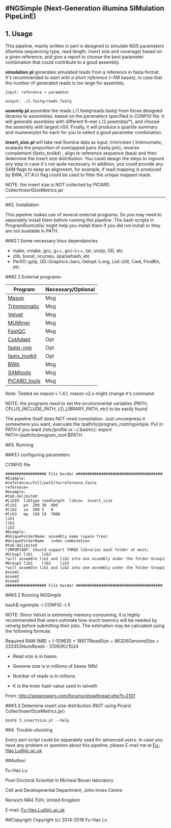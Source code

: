 #NGSimple (Next-Generation illumina SIMulation PipeLinE) 
------------------------------------------------------------------
## 1. Usage

This pipeline, mainly written in perl is designed to simulate NGS 
parameters (illumina sequencing type, read length, insert size and
 coverage) based on a given reference, and give a report to choose
 the best parameter combination that could contribute to a good 
assembly.

**simulation.pl** generates simulated reads from a reference in fasta
 format. It's recommended to *start with a short reference* (~5M 
bases), in case that the number of generated reads is too large for
 assembly.

    input: reference + parameter

    output: ./1.fastq/reads.fastq

**assemly.pl** assemble the reads (./1.fastq/reads.fastq) from those 
designed libraries to assemblies. based on the parameters specified 
in *CONFIG* file. It will generate assmblies with different K-mer 
(./2.assembly/*), and choose the assembly with largest n50. Finally,
 it will produce a quartile summary and mummerplot for each for you 
to select a good parameter combination.

**insert_size.pl** will take real Illumina data as input, trim/clean (
trimmomatic, evalaute the proportion of overlapped pairs (fastq-join),
 reverse complement (fastx_toolkit) , align to reference sequence 
(bwa) and then determine the insert size distribution. You could 
design the steps to ingnore any step in case it's not quite necessary. 
In addition, you could provide any SAM flags to keep an alignment, 
for example, if read mapping is produced by BWA, XT:A:U flag could be
 used to filter the unique mapped reads.

NOTE: the insert size is NOT collected by PICARD CollectInsertSizeMetrics.jar

----------------------------------------------------------------------

##2. Installation

This pipeline makes use of several external programs. So you may need to 
separately install them before running this pipeline. The bash scripts in
 ProgramRoot/utils/ might help you install them if you did not install or 
they are not available in PATH. 

###2.1 Some necessary linux dependancies

*    make, cmake, gcc, g++, gcc-c++, tar, unzip, GD, etc
*    zlib, boost, ncurses, sparsehash, etc
*    PerlIO::gzip, GD::Graphics::bars, Getopt::Long, List::Util, Cwd, FindBin, etc

###2.2 External programs:

**Program** | **Necessary/Optional**
----------- | ----------------------
[Mason](https://www.seqan.de/projects/mason/) | Msg
[Trimmomatic](http://www.usadellab.org/cms/?page=trimmomatic) | Msg
[Velvet](https://www.ebi.ac.uk/~zerbino/velvet/) | Msg
[MUMmer](http://mummer.sourceforge.net/) | Msg
[FastQC](http://www.bioinformatics.babraham.ac.uk/projects/fastqc/) | Msg
[CutAdapt](https://code.google.com/p/cutadapt/) | Opt
[fastq-join](https://code.google.com/p/ea-utils/) | Opt
[fastx_toolkit](http://hannonlab.cshl.edu/fastx_toolkit/index.html) | Opt
[BWA](http://bio-bwa.sourceforge.net/) | Msg
[SAMtools](http://samtools.sourceforge.net/) | Msg
[PICARD_tools](http://picard.sourceforge.net/) | Msg


Note: Tested on mason v 1.4.1, mason v2.x might change it's command

NOTE: the programs need to set the environmental variables (PATH, 
CPLUS_INCLUDE_PATH, LD_LIBRARY_PATH, etc) to be easily found. 

The pipeline ifself does NOT need compilation. Just uncompress it somewhere
 you want, execuate the /path/to/program_root/ngsimple. Put in PATH if 
you want (/etc/profile or ~/.bashrc): 
	export PATH=/path/to/program_root:$PATH


##3. Running

###3.1 configuring parameters

CONFIG file

	################## File border ######################################
	#Example:
	#reference=/Full/path/to/reference.fasta
	reference=
	#example:
	#tab-delimited
	#LibID	libtype	readlength	libcov	insert_size
	#lib1	pe	200	30	600
	#lib2	se	300	5	0
	#lib3	mp	150	10	7000
	lib1
	lib2
	lib3
	#Example:
	#UniqueFolderName: assembly name (space free)
	#UniqueFolderName	index combination
	#tab-delimited
	*IMPORTANT: should support THREE libraries each folder at most;
	#Group1	lib1	lib2
	*will assemble lib1 and lib2 into one assembly under the folder Group1
	#Group2	lib1	lib2	lib3
	*will assemble lib1 and lib2 into one assembly under the folder Group1
	Assem1
	Assem2
	Assem3
	################## File border ######################################


###3.2 Running NGSimple

bash$ ngsimple -i CONFIG -t 5

NOTE: Since Velvet is extremely memory-consuming, it is highly recommended 
that users estimate how much memory will be needed by velvetg before 
submitting their jobs. The estimation may be calcuated using the following 
formula:

Required RAM (MB) = (-109635 + 18977*ReadSize + 86326*GenomeSize + 233353*NumReads - 51092*K)/1024

+ Read size is in bases.

+ Genome size is in millions of bases (Mb)

+ Number of reads is in millions

+ K is the kmer hash value used in velveth

From: http://seqanswers.com/forums/showthread.php?t=2101


###3.3 Determine insert size distribution (NOT using Picard CollectInsertSizeMetrics.jar)

	bash$ 3.insertsize.pl --help

##4. Trouble-shooting

Every perl script could be separately used for advanced users. In case
 you have any problem or question about this pipeline, please E-mail 
me at <Fu-Hao.Lu@jic.ac.uk>


##Author:

Fu-Hao Lu

Post-Doctoral Scientist in Micheal Bevan laboratory

Cell and Developmental Department, John Innes Centre

Norwich NR4 7UH, United Kingdom

E-mail: <Fu-Hao.Lu@jic.ac.uk>

##Copyright
Copyright (c) 2014-2018 Fu-Hao Lu
